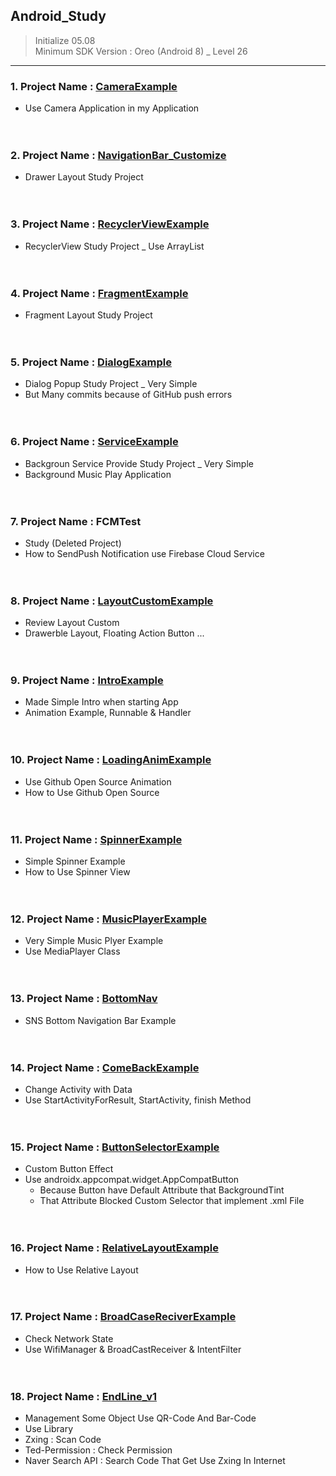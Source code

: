 ## Android_Study
> Initialize 05.08 <br>
> Minimum SDK Version : Oreo (Android 8) _ Level 26 <br>

------------------------------------------------------------

### 1. Project Name : <a href="https://github.com/Enterprise09/Android_Study/tree/master/CameraExample"> CameraExample</a> <br>
* Use Camera Application in my Application <br><br><br>

### 2. Project Name : <a href="https://github.com/Enterprise09/Android_Study/tree/master/NavigationBar_Customize"> NavigationBar_Customize </a> <br>
* Drawer Layout Study Project <br><br><br>

### 3. Project Name : <a href="https://github.com/Enterprise09/Android_Study/tree/master/RecyclerViewExample"> RecyclerViewExample </a><br>
* RecyclerView Study Project _ Use ArrayList <br><br><br>

### 4. Project Name : <a href="https://github.com/Enterprise09/Android_Study/tree/master/FragmentExample"> FragmentExample </a><br>
* Fragment Layout Study Project <br><br><br>

### 5. Project Name : <a href="https://github.com/Enterprise09/Android_Study/tree/master/DialogExample"> DialogExample </a><br>
* Dialog Popup Study Project _ Very Simple <br>
* But Many commits because of GitHub push errors <br><br><br>

### 6. Project Name : <a href="https://github.com/Enterprise09/Android_Study/tree/master/ServiceExample"> ServiceExample </a><br>
* Backgroun Service Provide Study Project _ Very Simple <br>
* Background Music Play Application <br><br><br>

### 7. Project Name : FCMTest <br>
* Study (Deleted Project) <br>
* How to SendPush Notification use Firebase Cloud Service <br><br><br>

### 8. Project Name : <a href="https://github.com/Enterprise09/Android_Study/tree/master/LayoutCustomExample"> LayoutCustomExample </a><br>
* Review Layout Custom <br>
* Drawerble Layout, Floating Action Button ... <br><br><br>

### 9. Project Name : <a href="https://github.com/Enterprise09/Android_Study/tree/master/IntroExample"> IntroExample </a><br>
* Made Simple Intro when starting App <br>
* Animation Example, Runnable & Handler <br><br><br>

### 10. Project Name : <a href="https://github.com/Enterprise09/Android_Study/tree/master/LoadingAnimExample"> LoadingAnimExample </a><br>
* Use Github Open Source Animation <br>
* How to Use Github Open Source <br><br><br>

### 11. Project Name : <a href="https://github.com/Enterprise09/Android_Study/tree/master/SpinnerExample"> SpinnerExample </a><br>
* Simple Spinner Example <br>
* How to Use Spinner View <br><br><br>

### 12. Project Name : <a href="https://github.com/Enterprise09/Android_Study/tree/master/MusicPlayerExample"> MusicPlayerExample </a><br>
* Very Simple Music Plyer Example <br>
* Use MediaPlayer Class <br><br><br>

### 13. Project Name : <a href="https://github.com/Enterprise09/Android_Study/tree/master/BottomNav"> BottomNav </a><br>
* SNS Bottom Navigation Bar Example <br><br><br>

### 14. Project Name : <a href="https://github.com/Enterprise09/Android_Study/tree/master/ComeBackExample"> ComeBackExample </a><br>
* Change Activity with Data <br>
* Use StartActivityForResult, StartActivity, finish Method <br><br><br>

### 15. Project Name : <a href="https://github.com/Enterprise09/Android_Study/tree/master/ButtonSelectorExample"> ButtonSelectorExample </a><br>
* Custom Button Effect <br>
* Use androidx.appcompat.widget.AppCompatButton <br>
  * Because Button have Default Attribute that BackgroundTint <br>
  * That Attribute Blocked Custom Selector that implement .xml File <br><br><br>

### 16. Project Name : <a href="https://github.com/Enterprise09/Android_Study/tree/master/RelativeLayoutExample"> RelativeLayoutExample </a><br>
* How to Use Relative Layout <br><br><br>

### 17. Project Name : <a href="https://github.com/Enterprise09/Android_Study/tree/master/BroadCaseReciverExample"> BroadCaseReciverExample </a><br>
* Check Network State <br>
* Use WifiManager & BroadCastReceiver & IntentFilter <br><br><br>

### 18. Project Name : <a href="https://github.com/Enterprise09/Android_Study/tree/master/EndLine_v1"> EndLine_v1 </a><br>
* Management Some Object Use QR-Code And Bar-Code <br>
* Use Library
 * Zxing : Scan Code
 * Ted-Permission : Check Permission
 * Naver Search API : Search Code That Get Use Zxing In Internet
<br><br><br>

